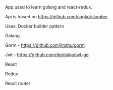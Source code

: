 App used to learn golang and react-redux.

Api is based on https://github.com/sogko/slumber

Uses:
Docker builder pattern

Golang

Gorm - https://github.com/jinzhu/gorm

Jwt - https://github.com/dgrijalva/jwt-go

React

Redux

React router
